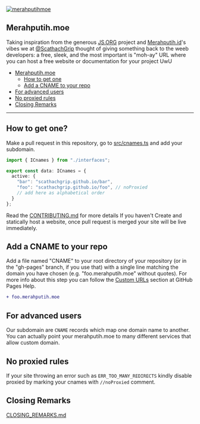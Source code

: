 [![merahputihmoe](https://cdn.discordapp.com/attachments/1046495201176334467/1100040309485883452/aku_petrus.jpg)](https://merahputih.moe/)
## Merahputih.moe

Taking inspiration from the generous [JS.ORG](https://github.com/js-org/js.org) project and [Merahputih.id](https://merahputih.id/)'s vibes we at [@ScathachGrip](https://github.com/ScathachGrip) thought of giving something back to the weeb developers: a free, sleek, and the most important is "moh-ay" URL where you can host a free website or documentation for your project UwU

- [Merahputih.moe](https://merahputih.moe)
  - [How to get one](how-to-get-one)
  - [Add a CNAME to your repo](add-a-cname-to-your-repo)
- [For advanced users](for-advanced-users)
- [No proxied rules](no-proxied-rules)
- [Closing Remarks](closing-remarks)

----

## How to get one?
Make a pull request in this repository, go to [src/cnames.ts](https://github.com/ScathachGrip/merahputih.moe/edit/master/src/cnames.ts) and add your subdomain.

```ts
import { ICnames } from "./interfaces";

export const data: ICnames = {
  active: {
    "bar": "scathachgrip.github.io/bar",
    "foo": "scathachgrip.github.io/foo", // noProxied
    // add here as alphabetical order
  }
};
```
Read the [CONTRIBUTING.md](https://github.com/ScathachGrip/merahputih.moe/blob/master/CONTRIBUTING.md) for more details If you haven't Create and statically host a website, once pull request is merged your site will be live immediately.

## Add a CNAME to your repo
Add a file named "CNAME" to your root directory of your repository (or in the
"gh-pages" branch, if you use that) with a single line matching the domain you
have chosen (e.g. "foo.merahputih.moe" without quotes). For more info about this step
you can follow the [Custom URLs](https://docs.github.com/en/github/working-with-github-pages/configuring-a-custom-domain-for-your-github-pages-site) section at GitHub Pages Help.

```diff
+ foo.merahputih.moe
```

## For advanced users
Our subdomain are `CNAME` records which map one domain name to another. You can
actually point your merahputih.moe to many different services that allow custom domain.

## No proxied rules
If your site throwing an error such as `ERR_TOO_MANY_REDIRECTS` kindly disable proxied by marking your cnames with `//noProxied` comment.

## Closing Remarks
[CLOSING_REMARKS.md](https://github.com/sinkaroid/lustpress/blob/master/CLOSING_REMARKS.md)